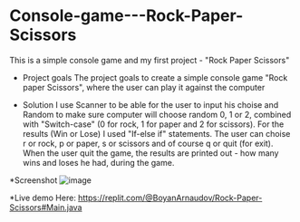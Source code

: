# Console-game---Rock-Paper-Scissors
This is a simple console game and my first project - "Rock Paper Scissors"

* Project goals
The project goals to create a simple console game "Rock paper Scissors", where the user can play it against the computer

* Solution
I use Scanner to be able for the user to input his choise and Random to make sure computer will choose random 0, 1 or 2, combined with "Switch-case" (0 for rock, 1 for paper and 2 for scissors). For the results (Win or Lose) I used "If-else if" statements. The user can choise r or rock, p or paper, s or scissors and of course q or quit (for exit). When the user quit the game, the results are printed out - how many wins and loses he had, during the game.

*Screenshot
![image](https://user-images.githubusercontent.com/116522293/214524282-63b7dca3-9cc0-4846-b548-7123d0b9a53b.png)

*Live demo 
Here: https://replit.com/@BoyanArnaudov/Rock-Paper-Scissors#Main.java
